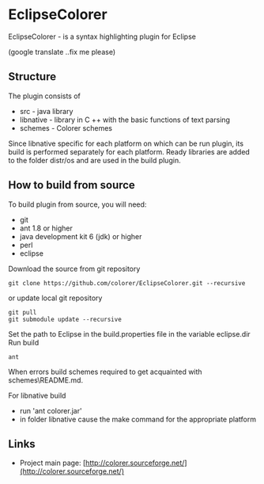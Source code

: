 ﻿EclipseColorer
========================
EclipseColorer - is a syntax highlighting plugin for Eclipse

(google translate ..fix me please)

Structure
------------------------

The plugin consists of
  * src - java library
  * libnative - library in C ++ with the basic functions of text parsing
  * schemes - Colorer schemes

Since libnative specific for each platform on which can be run plugin, its build is performed separately 
for each platform. Ready libraries are added to the folder distr/os and are used in the build plugin.

How to build from source
------------------------

To build plugin from source, you will need:

  * git
  * ant 1.8 or higher
  * java development kit 6 (jdk) or higher
  * perl
  * eclipse

Download the source from git repository

    git clone https://github.com/colorer/EclipseColorer.git --recursive

or update local git repository

    git pull
    git submodule update --recursive

Set the path to Eclipse in the build.properties file in the variable eclipse.dir
Run build

    ant

When errors build schemes required to get acquainted with schemes\README.md.

For libnative build
 
  * run 'ant colorer.jar'
  * in folder libnative cause the make command for the appropriate platform

Links
------------------------

* Project main page: [http://colorer.sourceforge.net/](http://colorer.sourceforge.net/)

